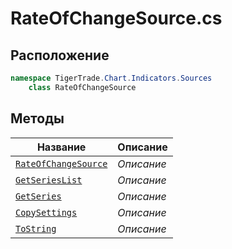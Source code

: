 
# RateOfChangeSource.cs
## Расположение
```csharp
namespace TigerTrade.Chart.Indicators.Sources  
    class RateOfChangeSource
```

## Методы
| Название | Описание |
| --- | --- |
| [`RateOfChangeSource`](./metody/RateOfChangeSource.md) | *Описание* |
| [`GetSeriesList`](./metody/GetSeriesList.md) | *Описание* |
| [`GetSeries`](./metody/GetSeries.md) | *Описание* |
| [`CopySettings`](./metody/CopySettings.md) | *Описание* |
| [`ToString`](./metody/ToString.md) | *Описание* |
